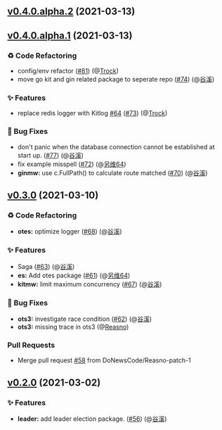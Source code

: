 
<a name="v0.4.0.alpha.2"></a>
## [v0.4.0.alpha.2](https://github.com/DoNewsCode/core/compare/v0.4.0.alpha.1...v0.4.0.alpha.2) (2021-03-13)


<a name="v0.4.0.alpha.1"></a>
## [v0.4.0.alpha.1](https://github.com/DoNewsCode/core/compare/v0.3.0...v0.4.0.alpha.1) (2021-03-13)

### ♻️ Code Refactoring

* config/env refactor ([#81](https://github.com/DoNewsCode/core/issues/81)) (@[Trock](https://github.com/Trock))
* move go kit and gin related package to seperate repo ([#74](https://github.com/DoNewsCode/core/issues/74)) (@[谷溪](https://github.com/谷溪))

### ✨ Features

* replace redis logger with Kitlog [#64](https://github.com/DoNewsCode/core/issues/64) ([#73](https://github.com/DoNewsCode/core/issues/73)) (@[Trock](https://github.com/Trock))

### 🐛 Bug Fixes

* don't panic when the database connection cannot be established at start up. ([#77](https://github.com/DoNewsCode/core/issues/77)) (@[谷溪](https://github.com/谷溪))
* fix example misspell ([#72](https://github.com/DoNewsCode/core/issues/72)) (@[另维64](https://github.com/另维64))
* **ginmw:** use c.FullPath() to calculate route matched ([#70](https://github.com/DoNewsCode/core/issues/70)) (@[谷溪](https://github.com/谷溪))


<a name="v0.3.0"></a>
## [v0.3.0](https://github.com/DoNewsCode/core/compare/v0.2.0...v0.3.0) (2021-03-10)

### ♻️ Code Refactoring

* **otes:** optimize logger ([#68](https://github.com/DoNewsCode/core/issues/68)) (@[谷溪](https://github.com/谷溪))

### ✨ Features

* Saga ([#63](https://github.com/DoNewsCode/core/issues/63)) (@[谷溪](https://github.com/谷溪))
* **es:** Add otes package ([#61](https://github.com/DoNewsCode/core/issues/61)) (@[另维64](https://github.com/另维64))
* **kitmw:** limit maximum concurrency ([#67](https://github.com/DoNewsCode/core/issues/67)) (@[谷溪](https://github.com/谷溪))

### 🐛 Bug Fixes

* **ots3:** investigate race condition ([#62](https://github.com/DoNewsCode/core/issues/62)) (@[谷溪](https://github.com/谷溪))
* **ots3:** missing trace in ots3 (@[Reasno](https://github.com/Reasno))

### Pull Requests

* Merge pull request [#58](https://github.com/DoNewsCode/core/issues/58) from DoNewsCode/Reasno-patch-1


<a name="v0.2.0"></a>
## [v0.2.0](https://github.com/DoNewsCode/core/compare/v0.1.1...v0.2.0) (2021-03-02)

### ✨ Features

* **leader:** add leader election package. ([#56](https://github.com/DoNewsCode/core/issues/56)) (@[谷溪](https://github.com/谷溪))

